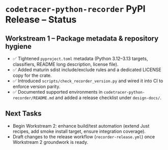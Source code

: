 # `codetracer-python-recorder` PyPI Release – Status

## Workstream 1 – Package metadata & repository hygiene
- ✅ Tightened `pyproject.toml` metadata (Python 3.12–3.13 targets, classifiers, README long description, license file).
- ✅ Added maturin sdist include/exclude rules and a dedicated LICENSE copy for the crate.
- ✅ Introduced `scripts/check_recorder_version.py` and wired it into CI to enforce version parity.
- ✅ Documented supported environments in `codetracer-python-recorder/README.md` and added a release checklist under `design-docs/`.

## Next Tasks
- Begin Workstream 2: enhance build/test automation (extend Just recipes, add smoke install target, ensure integration coverage).
- Draft changes to the release workflow (`recorder-release.yml`) once Workstream 2 groundwork is ready.

